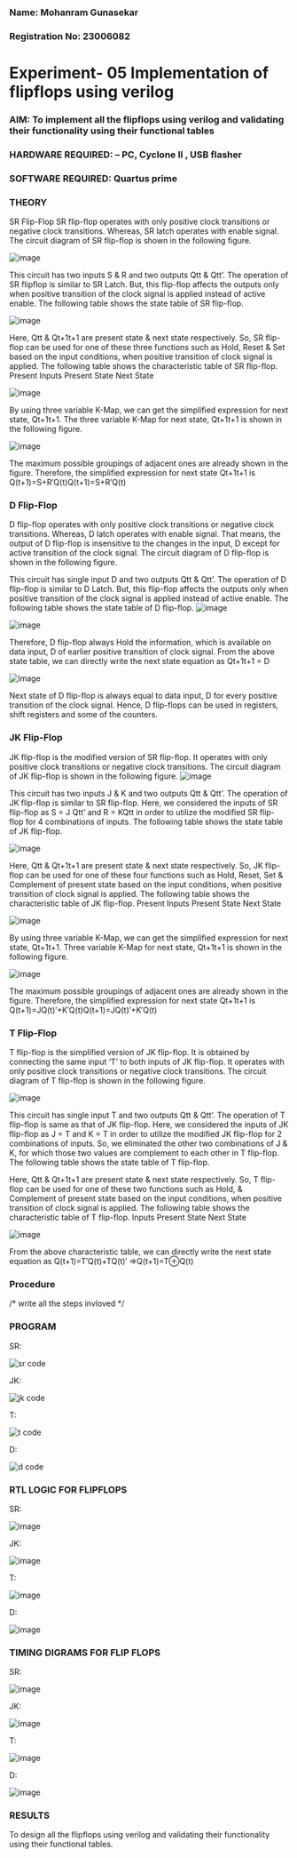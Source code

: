 ### Name: Mohanram Gunasekar 
### Registration No: 23006082

# Experiment- 05 Implementation of flipflops using verilog
### AIM: To implement all the flipflops using verilog and validating their functionality using their functional tables
### HARDWARE REQUIRED:  – PC, Cyclone II , USB flasher
### SOFTWARE REQUIRED:   Quartus prime
### THEORY 
SR Flip-Flop
SR flip-flop operates with only positive clock transitions or negative clock transitions. Whereas, SR latch operates with enable signal. The circuit diagram of SR flip-flop is shown in the following figure.

![image](https://user-images.githubusercontent.com/36288975/167910294-bb550548-b1dc-4cba-9044-31d9037d476b.png)

 
This circuit has two inputs S & R and two outputs Qtt & Qtt’. The operation of SR flipflop is similar to SR Latch. But, this flip-flop affects the outputs only when positive transition of the clock signal is applied instead of active enable.
The following table shows the state table of SR flip-flop.


![image](https://user-images.githubusercontent.com/36288975/167910648-ced88e69-869c-42e2-9718-a285a3902446.png)


Here, Qtt & Qt+1t+1 are present state & next state respectively. So, SR flip-flop can be used for one of these three functions such as Hold, Reset & Set based on the input conditions, when positive transition of clock signal is applied. The following table shows the characteristic table of SR flip-flop.
Present Inputs	Present State	Next State


![image](https://user-images.githubusercontent.com/36288975/167908180-5fc9d589-1cb5-41f5-b2c8-927e04f5f387.png)

By using three variable K-Map, we can get the simplified expression for next state, Qt+1t+1. The three variable K-Map for next state, Qt+1t+1 is shown in the following figure.

![image](https://user-images.githubusercontent.com/36288975/167908214-25b30a54-db20-4bcb-9385-5f93a1982a09.png)

 
The maximum possible groupings of adjacent ones are already shown in the figure. Therefore, the simplified expression for next state Qt+1t+1 is
Q(t+1)=S+R′Q(t)Q(t+1)=S+R′Q(t)


### D Flip-Flop
D flip-flop operates with only positive clock transitions or negative clock transitions. Whereas, D latch operates with enable signal. That means, the output of D flip-flop is insensitive to the changes in the input, D except for active transition of the clock signal. The circuit diagram of D flip-flop is shown in the following figure.
 
This circuit has single input D and two outputs Qtt & Qtt’. The operation of D flip-flop is similar to D Latch. But, this flip-flop affects the outputs only when positive transition of the clock signal is applied instead of active enable.
The following table shows the state table of D flip-flop.
![image](https://user-images.githubusercontent.com/36288975/167908342-e03f0cbb-5958-43bb-b74a-5e3ec2341675.png)

![image](https://user-images.githubusercontent.com/36288975/167910325-aeef0739-0a54-40e2-bebd-6f5fa0cad10e.png)



Therefore, D flip-flop always Hold the information, which is available on data input, D of earlier positive transition of clock signal. From the above state table, we can directly write the next state equation as
Qt+1t+1 = D



![image](https://user-images.githubusercontent.com/36288975/167908850-d39d07ba-7f9d-490a-b9f2-274e189fd047.png)

Next state of D flip-flop is always equal to data input, D for every positive transition of the clock signal. Hence, D flip-flops can be used in registers, shift registers and some of the counters.


### JK Flip-Flop
JK flip-flop is the modified version of SR flip-flop. It operates with only positive clock transitions or negative clock transitions. The circuit diagram of JK flip-flop is shown in the following figure.
![image](https://user-images.githubusercontent.com/36288975/167910378-d2d984a7-2815-4d17-8c41-ee4bdf59ec24.png) 

 
This circuit has two inputs J & K and two outputs Qtt & Qtt’. The operation of JK flip-flop is similar to SR flip-flop. Here, we considered the inputs of SR flip-flop as S = J Qtt’ and R = KQtt in order to utilize the modified SR flip-flop for 4 combinations of inputs.
The following table shows the state table of JK flip-flop.


![image](https://user-images.githubusercontent.com/36288975/167908575-59c35afb-50d3-46a2-888c-47478a3179d5.png)

Here, Qtt & Qt+1t+1 are present state & next state respectively. So, JK flip-flop can be used for one of these four functions such as Hold, Reset, Set & Complement of present state based on the input conditions, when positive transition of clock signal is applied. The following table shows the characteristic table of JK flip-flop.
Present Inputs	Present State	Next State

![image](https://user-images.githubusercontent.com/36288975/167908664-c854ffe9-0bd3-44c2-bfa6-e53928181c69.png)


By using three variable K-Map, we can get the simplified expression for next state, Qt+1t+1. Three variable K-Map for next state, Qt+1t+1 is shown in the following figure.
 
 
 ![image](https://user-images.githubusercontent.com/36288975/167908688-fa93c3e9-8323-4864-947d-c11d163d5a90.png)

The maximum possible groupings of adjacent ones are already shown in the figure. Therefore, the simplified expression for next state Qt+1t+1 is
Q(t+1)=JQ(t)′+K′Q(t)Q(t+1)=JQ(t)′+K′Q(t)



### T Flip-Flop
T flip-flop is the simplified version of JK flip-flop. It is obtained by connecting the same input ‘T’ to both inputs of JK flip-flop. It operates with only positive clock transitions or negative clock transitions. The circuit diagram of T flip-flop is shown in the following figure.

![image](https://user-images.githubusercontent.com/36288975/167911534-5f3c445d-bc68-46e2-9a9c-7efce5febc60.png)



This circuit has single input T and two outputs Qtt & Qtt’. The operation of T flip-flop is same as that of JK flip-flop. Here, we considered the inputs of JK flip-flop as J = T and K = T in order to utilize the modified JK flip-flop for 2 combinations of inputs. So, we eliminated the other two combinations of J & K, for which those two values are complement to each other in T flip-flop.
The following table shows the state table of T flip-flop.



Here, Qtt & Qt+1t+1 are present state & next state respectively. So, T flip-flop can be used for one of these two functions such as Hold, & Complement of present state based on the input conditions, when positive transition of clock signal is applied. The following table shows the characteristic table of T flip-flop.
Inputs	Present State	Next State


![image](https://user-images.githubusercontent.com/36288975/167909015-53aa9450-3f28-4202-887a-79d88228f8a0.png)

From the above characteristic table, we can directly write the next state equation as
Q(t+1)=T′Q(t)+TQ(t)′
⇒Q(t+1)=T⊕Q(t)

### Procedure
/* write all the steps invloved */



### PROGRAM 



SR:

![sr code](https://github.com/Anas536/Experiment--05-Implementation-of-flipflops-using-verilog/assets/139841834/6b31fdb5-0279-43f4-a13c-d16d6d69bcb6)

JK:

![jk code](https://github.com/Anas536/Experiment--05-Implementation-of-flipflops-using-verilog/assets/139841834/cf7aee1a-4df2-4819-8839-afa4c187112a)

T:

![t code](https://github.com/Anas536/Experiment--05-Implementation-of-flipflops-using-verilog/assets/139841834/14b1c901-c4e8-4ab0-8be2-b116fde46f21)

D: 

![d code](https://github.com/Anas536/Experiment--05-Implementation-of-flipflops-using-verilog/assets/139841834/d7c0230c-cf04-4e57-ac83-530b661ad492)


### RTL LOGIC FOR FLIPFLOPS 

SR: 

![image](https://github.com/Anas536/Experiment--05-Implementation-of-flipflops-using-verilog/assets/139841834/3840b72c-9251-4392-8f45-bb347ddb887a)

JK:

![image](https://github.com/Anas536/Experiment--05-Implementation-of-flipflops-using-verilog/assets/139841834/787b9275-fdfe-4cdd-8dbd-2556773ebaaf)

T:

![image](https://github.com/Anas536/Experiment--05-Implementation-of-flipflops-using-verilog/assets/139841834/671acc8e-2238-4603-aea7-4af68090920e)



D:

![image](https://github.com/Anas536/Experiment--05-Implementation-of-flipflops-using-verilog/assets/139841834/07faf1c6-2e34-4b31-90f2-c701d555783f)





### TIMING DIGRAMS FOR FLIP FLOPS 

SR:

![image](https://github.com/Anas536/Experiment--05-Implementation-of-flipflops-using-verilog/assets/139841834/e55f3dc2-d415-483e-8a0a-491c194a320a)


JK:

![image](https://github.com/Anas536/Experiment--05-Implementation-of-flipflops-using-verilog/assets/139841834/d62d8473-e1bb-422f-b325-59275af38a86)

T:

![image](https://github.com/Anas536/Experiment--05-Implementation-of-flipflops-using-verilog/assets/139841834/c819ea56-cc9b-4f56-879b-e7221e606848)


D:

![image](https://github.com/Anas536/Experiment--05-Implementation-of-flipflops-using-verilog/assets/139841834/ed45e5af-49e9-49f4-b613-58b9d6280243)


### RESULTS 

To design all the flipflops using verilog and validating their functionality using their functional tables.
